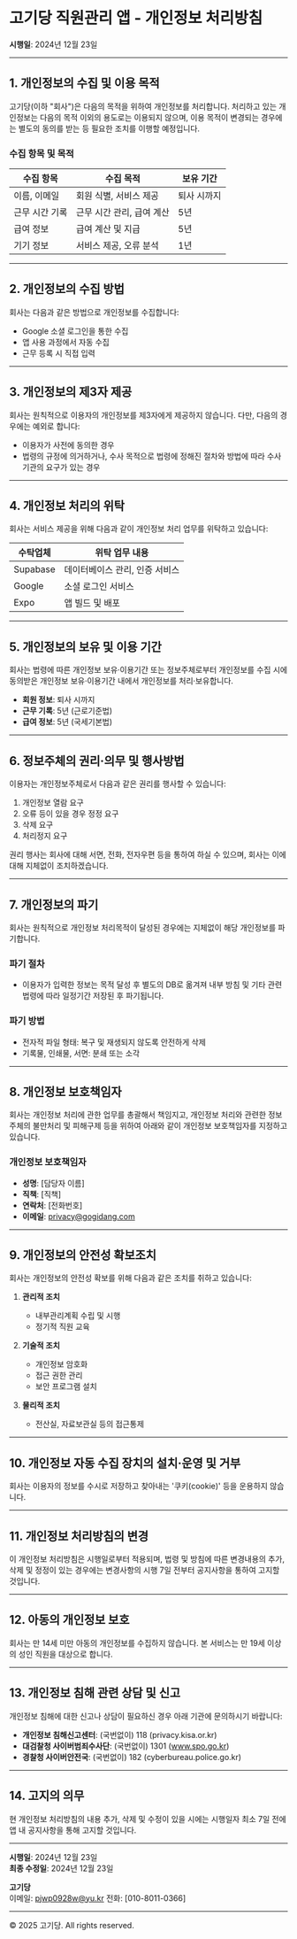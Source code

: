 # 고기당 직원관리 앱 - 개인정보 처리방침

**시행일**: 2024년 12월 23일

---

## 1. 개인정보의 수집 및 이용 목적

고기당(이하 "회사")은 다음의 목적을 위하여 개인정보를 처리합니다. 처리하고 있는 개인정보는 다음의 목적 이외의 용도로는 이용되지 않으며, 이용 목적이 변경되는 경우에는 별도의 동의를 받는 등 필요한 조치를 이행할 예정입니다.

### 수집 항목 및 목적

| 수집 항목      | 수집 목적                 | 보유 기간   |
| -------------- | ------------------------- | ----------- |
| 이름, 이메일   | 회원 식별, 서비스 제공    | 퇴사 시까지 |
| 근무 시간 기록 | 근무 시간 관리, 급여 계산 | 5년         |
| 급여 정보      | 급여 계산 및 지급         | 5년         |
| 기기 정보      | 서비스 제공, 오류 분석    | 1년         |

---

## 2. 개인정보의 수집 방법

회사는 다음과 같은 방법으로 개인정보를 수집합니다:

- Google 소셜 로그인을 통한 수집
- 앱 사용 과정에서 자동 수집
- 근무 등록 시 직접 입력

---

## 3. 개인정보의 제3자 제공

회사는 원칙적으로 이용자의 개인정보를 제3자에게 제공하지 않습니다. 다만, 다음의 경우에는 예외로 합니다:

- 이용자가 사전에 동의한 경우
- 법령의 규정에 의거하거나, 수사 목적으로 법령에 정해진 절차와 방법에 따라 수사기관의 요구가 있는 경우

---

## 4. 개인정보 처리의 위탁

회사는 서비스 제공을 위해 다음과 같이 개인정보 처리 업무를 위탁하고 있습니다:

| 수탁업체 | 위탁 업무 내용                 |
| -------- | ------------------------------ |
| Supabase | 데이터베이스 관리, 인증 서비스 |
| Google   | 소셜 로그인 서비스             |
| Expo     | 앱 빌드 및 배포                |

---

## 5. 개인정보의 보유 및 이용 기간

회사는 법령에 따른 개인정보 보유·이용기간 또는 정보주체로부터 개인정보를 수집 시에 동의받은 개인정보 보유·이용기간 내에서 개인정보를 처리·보유합니다.

- **회원 정보**: 퇴사 시까지
- **근무 기록**: 5년 (근로기준법)
- **급여 정보**: 5년 (국세기본법)

---

## 6. 정보주체의 권리·의무 및 행사방법

이용자는 개인정보주체로서 다음과 같은 권리를 행사할 수 있습니다:

1. 개인정보 열람 요구
2. 오류 등이 있을 경우 정정 요구
3. 삭제 요구
4. 처리정지 요구

권리 행사는 회사에 대해 서면, 전화, 전자우편 등을 통하여 하실 수 있으며, 회사는 이에 대해 지체없이 조치하겠습니다.

---

## 7. 개인정보의 파기

회사는 원칙적으로 개인정보 처리목적이 달성된 경우에는 지체없이 해당 개인정보를 파기합니다.

### 파기 절차

- 이용자가 입력한 정보는 목적 달성 후 별도의 DB로 옮겨져 내부 방침 및 기타 관련 법령에 따라 일정기간 저장된 후 파기됩니다.

### 파기 방법

- 전자적 파일 형태: 복구 및 재생되지 않도록 안전하게 삭제
- 기록물, 인쇄물, 서면: 분쇄 또는 소각

---

## 8. 개인정보 보호책임자

회사는 개인정보 처리에 관한 업무를 총괄해서 책임지고, 개인정보 처리와 관련한 정보주체의 불만처리 및 피해구제 등을 위하여 아래와 같이 개인정보 보호책임자를 지정하고 있습니다.

### 개인정보 보호책임자

- **성명**: [담당자 이름]
- **직책**: [직책]
- **연락처**: [전화번호]
- **이메일**: privacy@gogidang.com

---

## 9. 개인정보의 안전성 확보조치

회사는 개인정보의 안전성 확보를 위해 다음과 같은 조치를 취하고 있습니다:

1. **관리적 조치**

   - 내부관리계획 수립 및 시행
   - 정기적 직원 교육

2. **기술적 조치**

   - 개인정보 암호화
   - 접근 권한 관리
   - 보안 프로그램 설치

3. **물리적 조치**
   - 전산실, 자료보관실 등의 접근통제

---

## 10. 개인정보 자동 수집 장치의 설치·운영 및 거부

회사는 이용자의 정보를 수시로 저장하고 찾아내는 '쿠키(cookie)' 등을 운용하지 않습니다.

---

## 11. 개인정보 처리방침의 변경

이 개인정보 처리방침은 시행일로부터 적용되며, 법령 및 방침에 따른 변경내용의 추가, 삭제 및 정정이 있는 경우에는 변경사항의 시행 7일 전부터 공지사항을 통하여 고지할 것입니다.

---

## 12. 아동의 개인정보 보호

회사는 만 14세 미만 아동의 개인정보를 수집하지 않습니다. 본 서비스는 만 19세 이상의 성인 직원을 대상으로 합니다.

---

## 13. 개인정보 침해 관련 상담 및 신고

개인정보 침해에 대한 신고나 상담이 필요하신 경우 아래 기관에 문의하시기 바랍니다:

- **개인정보 침해신고센터**: (국번없이) 118 (privacy.kisa.or.kr)
- **대검찰청 사이버범죄수사단**: (국번없이) 1301 (www.spo.go.kr)
- **경찰청 사이버안전국**: (국번없이) 182 (cyberbureau.police.go.kr)

---

## 14. 고지의 의무

현 개인정보 처리방침의 내용 추가, 삭제 및 수정이 있을 시에는 시행일자 최소 7일 전에 앱 내 공지사항을 통해 고지할 것입니다.

---

**시행일**: 2024년 12월 23일  
**최종 수정일**: 2024년 12월 23일

**고기당**  
이메일: pjwp0928w@yu.kr
전화: [010-8011-0366]

---

© 2025 고기당. All rights reserved.
